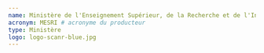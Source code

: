 ```yaml
---
name: Ministère de l'Enseignement Supérieur, de la Recherche et de l'Innovation # producteur de l'API
acronym: MESRI # acronyme du producteur
type: Ministère
logo: logo-scanr-blue.jpg
---
```

